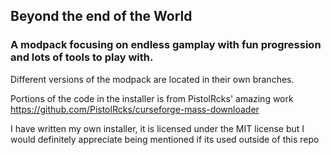 ## Beyond the end of the World 

### A modpack focusing on endless gamplay with fun progression and lots of tools to play with.

Different versions of the modpack are located in their own branches.














Portions of the code in the installer is from PistolRcks' amazing work
https://github.com/PistolRcks/curseforge-mass-downloader

I have written my own installer, it is licensed under the MIT license
but I would definitely appreciate being mentioned if its used outside of this repo

